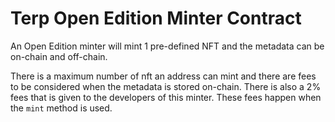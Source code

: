 # Terp Open Edition Minter Contract

An Open Edition minter will mint 1 pre-defined NFT and the metadata can be on-chain and off-chain.

There is a maximum number of nft an address can mint and there are fees to be considered when the metadata is stored on-chain.
There is also a 2% fees that is given to the developers of this minter. These fees happen when the `mint` method is used.
